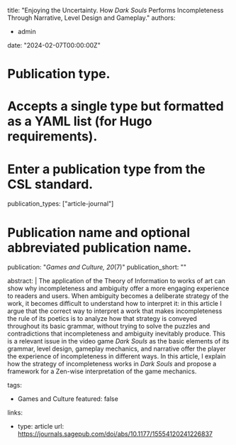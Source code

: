 title: "Enjoying the Uncertainty. How _Dark Souls_ Performs Incompleteness Through Narrative, Level Design and Gameplay."
authors:
  - admin

date: "2024-02-07T00:00:00Z"

# Publication type.
# Accepts a single type but formatted as a YAML list (for Hugo requirements).
# Enter a publication type from the CSL standard.
publication_types: ["article-journal"]

# Publication name and optional abbreviated publication name.
publication: "*Games and Culture, 20*(7)"
publication_short: ""

abstract: |
  The application of the Theory of Information to works of art can show why incompleteness and ambiguity offer a more engaging experience to readers and users. When ambiguity becomes a deliberate strategy of the work, it becomes difficult to understand how to interpret it: in this article I argue that the correct way to interpret a work that makes incompleteness the rule of its poetics is to analyze how that strategy is conveyed throughout its basic grammar, without trying to solve the puzzles and contradictions that incompleteness and ambiguity inevitably produce. This is a relevant issue in the video game *Dark Souls* as the basic elements of its grammar, level design, gameplay mechanics, and narrative offer the player the experience of incompleteness in different ways. In this article, I explain how the strategy of incompleteness works in *Dark Souls* and propose a framework for a Zen-wise interpretation of the game mechanics.

tags:
  - Games and Culture
featured: false


links:
  - type: article
    url: https://journals.sagepub.com/doi/abs/10.1177/15554120241226837


